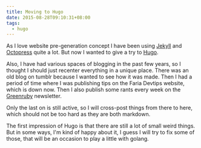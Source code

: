 ```yaml
---
title: Moving to Hugo
date: 2015-08-28T09:10:31+08:00
tags: 
  - hugo
---
```

As I love website pre-generation concept I have been using [Jekyll][1] and [Octopress][2] quite a lot. But now I wanted to give a try to [Hugo][3]. 

Also, I have had various spaces of blogging in the past few years, so I thought I should just recenter everything in a unique place. There was an old blog on tumblr because I wanted to see how it was made. Then I had a period of time where I was publishing tips on the Faria Devtips website, which is down now. Then I also publish some rants every week on the [Greenruby][4] newsletter.

Only the last on is still active, so I will cross-post things from there to here, which should not be too hard as they are both markdown.

The first impression of Hugo is that there are still a lot of small weird things. But in some ways, I'm kind of happy about it, I guess I will try to fix some of those, that will be an occasion to play a little with golang.


[1]: http://jekyllrb.com
[2]: http://octopress.org
[3]: http://gohugo.io
[4]: http://greenruby.org
